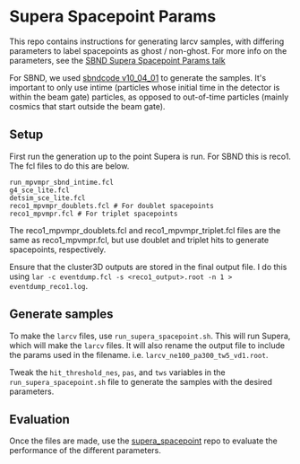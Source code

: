 # Supera Spacepoint Params

This repo contains instructions for generating larcv samples, with differing parameters to label spacepoints as ghost / non-ghost. For more info on the parameters, see the [SBND Supera Spacepoint Params talk](assets/SPINE_SP_2025Feb26.pdf)

For SBND, we used [sbndcode v10_04_01](https://github.com/SBNSoftware/sbndcode/tree/v10_04_01) to generate the samples. It's important to only use intime (particles whose initial time in the detector is within the beam gate) particles, as opposed to out-of-time particles (mainly cosmics that start outside the beam gate).

## Setup

First run the generation up to the point Supera is run. For SBND this is reco1. The fcl files to do this are below.

```
run_mpvmpr_sbnd_intime.fcl
g4_sce_lite.fcl
detsim_sce_lite.fcl
reco1_mpvmpr_doublets.fcl # For doublet spacepoints
reco1_mpvmpr.fcl # For triplet spacepoints
```

The reco1_mpvmpr_doublets.fcl and reco1_mpvmpr_triplet.fcl files are the same as reco1_mpvmpr.fcl, but use doublet and triplet hits to generate spacepoints, respectively. 

Ensure that the cluster3D outputs are stored in the final output file. I do this using `lar -c eventdump.fcl -s <reco1_output>.root -n 1 > eventdump_reco1.log`.

## Generate samples

To make the `larcv` files, use `run_supera_spacepoint.sh`. This will run Supera, which will make the `larcv` files. It will also rename the output file to include the params used in the filename. i.e. `larcv_ne100_pa300_tw5_vd1.root`.

Tweak the `hit_threshold_nes`, `pas`, and `tws` variables in the `run_supera_spacepoint.sh` file to generate the samples with the desired parameters.

## Evaluation

Once the files are made, use the [supera_spacepoint](https://github.com/bear-is-asleep/supera_spacepoint_prod) repo to evaluate the performance of the different parameters.